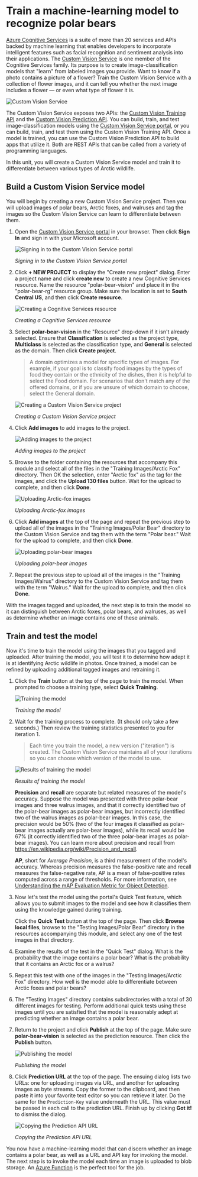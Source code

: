 # Train a machine-learning model to recognize polar bears #

[Azure Cognitive Services](https://azure.microsoft.com/services/cognitive-services/) is a suite of more than 20 services and APIs backed by machine learning that enables developers to incorporate intelligent features such as facial recognition and sentiment analysis into their applications. The [Custom Vision Service](https://azure.microsoft.com/services/cognitive-services/custom-vision-service/) is one member of the Cognitive Services family. Its purpose is to create image-classification models that "learn" from labeled images you provide. Want to know if a photo contains a picture of a flower? Train the Custom Vision Service with a collection of flower images, and it can tell you whether the next image includes a flower — or even what type of flower it is.

![Custom Vision Service](media/custom-vision.jpg)

The Custom Vision Service exposes two APIs: the [Custom Vision Training API](https://southcentralus.dev.cognitive.microsoft.com/docs/services/d9a10a4a5f8549599f1ecafc435119fa/operations/58d5835bc8cb231380095be3) and the [Custom Vision Prediction API](https://southcentralus.dev.cognitive.microsoft.com/docs/services/eb68250e4e954d9bae0c2650db79c653/operations/58acd3c1ef062f0344a42814). You can build, train, and test image-classification models using the [Custom Vision Service portal](https://www.customvision.ai/), or you can build, train, and test them using the Custom Vision Training API. Once a model is trained, you can use the Custom Vision Prediction API to build apps that utilize it. Both are REST APIs that can be called from a variety of programming languages.

In this unit, you will create a Custom Vision Service model and train it to differentiate between various types of Arctic wildlife.

## Build a Custom Vision Service model ##

You will begin by creating a new Custom Vision Service project. Then you will upload images of polar bears, Arctic foxes, and walruses and tag the images so the Custom Vision Service can learn to differentiate between them.

1. Open the [Custom Vision Service portal](https://www.customvision.ai/) in your browser. Then click **Sign In** and sign in with your Microsoft account. 
 
    ![Signing in to the Custom Vision Service portal](media/portal-sign-in.png)

    _Signing in to the Custom Vision Service portal_

1. Click **+ NEW PROJECT** to display the "Create new project" dialog. Enter a project name and click **create new** to create a new Cognitive Services resource. Name the resource "polar-bear-vision" and place it in the "polar-bear-rg" resource group. Make sure the location is set to **South Central US**, and then click **Create resource**.

    ![Creating a Cognitive Services resource](media/new-resource.png)

    _Creating a Cognitive Services resource_

1. Select **polar-bear-vision** in the "Resource" drop-down if it isn't already selected. Ensure that **Classification** is selected as the project type, **Multiclass** is selected as the classification type, and **General** is selected as the domain. Then click **Create project**.

	> A domain optimizes a model for specific types of images. For example, if your goal is to classify food images by the types of food they contain or the ethnicity of the dishes, then it is helpful to select the Food domain. For scenarios that don't match any of the offered domains, or if you are unsure of which domain to choose, select the General domain.

	![Creating a Custom Vision Service project](media/new-project.png)

    _Creating a Custom Vision Service project_

1. Click **Add images** to add images to the project.

	![Adding images to the project](media/add-images.png)

    _Adding images to the project_ 
 
1. Browse to the folder containing the resources that accompany this module and select all of the files in the "Training Images/Arctic Fox" directory. Then OK the selection, enter "Arctic fox" as the tag for the images, and click the **Upload 130 files** button. Wait for the upload to complete, and then click **Done**.

	![Uploading Arctic-fox images](media/upload-files-1.png)

    _Uploading Arctic-fox images_ 
 
1. Click **Add images** at the top of the page and repeat the previous step to upload all of the images in the "Training Images/Polar Bear" directory to the Custom Vision Service and tag them with the term "Polar bear." Wait for the upload to complete, and then click **Done**.

	![Uploading polar-bear images](media/upload-files-2.png)

    _Uploading polar-bear images_ 

1. Repeat the previous step to upload all of the images in the "Training Images/Walrus" directory to the Custom Vision Service and tag them with the term "Walrus." Wait for the upload to complete, and then click **Done**.

With the images tagged and uploaded, the next step is to train the model so it can distinguish between Arctic foxes, polar bears, and walruses, as well as determine whether an image contains one of these animals.

## Train and test the model ##

Now it's time to train the model using the images that you tagged and uploaded. After training the model, you will test it to determine how adept it is at identifying Arctic wildlife in photos. Once trained, a model can be refined by uploading additional tagged images and retraining it.

1. Click the **Train** button at the top of the page to train the model. When prompted to choose a training type, select **Quick Training**.

	![Training the model](media/train-model.png)

	_Training the model_

1. Wait for the training process to complete. (It should only take a few seconds.) Then review the training statistics presented to you for iteration 1.

	>  Each time you train the model, a new version ("iteration") is created. The Custom Vision Service maintains all of your iterations so you can choose which version of the model to use.

	![Results of training the model](media/training-results.png)

    _Results of training the model_ 

	**Precision** and **recall** are separate but related  measures of the model's accuracy. Suppose the model was presented with three polar-bear images and three walrus images, and that it correctly identified two of the polar-bear images as polar-bear images, but incorrectly identified two of the walrus images as polar-bear images. In this case, the precision would be 50% (two of the four images it classified as polar-bear images actually are polar-bear images), while its recall would be 67% (it correctly identified two of the three polar-bear images as polar-bear images). You can learn more about precision and recall from https://en.wikipedia.org/wiki/Precision_and_recall.

	**AP**, short for *Average Precision*, is a third measurement of the model's accuracy. Whereas precision measures the false-positive rate and recall measures the false-negative rate, AP is a mean of false-positive rates computed across a range of thresholds. For more information, see [Understanding the mAP Evaluation Metric for Object Detection](https://medium.com/@timothycarlen/understanding-the-map-evaluation-metric-for-object-detection-a07fe6962cf3).

1. Now let's test the model using the portal's Quick Test feature, which allows you to submit images to the model and see how it classifies them using the knowledge gained during training.

	Click the **Quick Test** button at the top of the page. Then click **Browse local files**, browse to the "Testing Images/Polar Bear" directory in the resources accompanying this module, and select any one of the test images in that directory.

1. Examine the results of the test in the "Quick Test" dialog. What is the probability that the image contains a polar bear? What is the probability that it contains an Arctic fox or a walrus?

1. Repeat this test with one of the images in the "Testing Images/Arctic Fox" directory. How well is the model able to differentiate between Arctic foxes and polar bears?

1. The "Testing Images" directory contains subdirectories with a total of 30 different images for testing. Perform additional quick tests using these images until you are satisfied that the model is reasonably adept at predicting whether an image contains a polar bear.

1. Return to the project and click **Publish** at the top of the page. Make sure **polar-bear-vision** is selected as the prediction resource. Then click the **Publish** button.

	![Publishing the model](media/publish-model.png)

    _Publishing the model_ 

1. Click **Prediction URL** at the top of the page. The ensuing dialog lists two URLs: one for uploading images via URL, and another for uploading images as byte streams. Copy the former to the clipboard, and then paste it into your favorite text editor so you can retrieve it later. Do the same for the `Prediction-Key` value underneath the URL. This value must be passed in each call to the prediction URL. Finish up by clicking **Got it!** to dismiss the dialog.

	![Copying the Prediction API URL](media/copy-prediction-url.png)

    _Copying the Prediction API URL_ 

You now have a machine-learning model that can discern whether an image contains a polar bear, as well as a URL and API key for invoking the model. The next step is to invoke the model each time an image is uploaded to blob storage. An [Azure Function](https://azure.microsoft.com/services/functions/) is the perfect tool for the job.